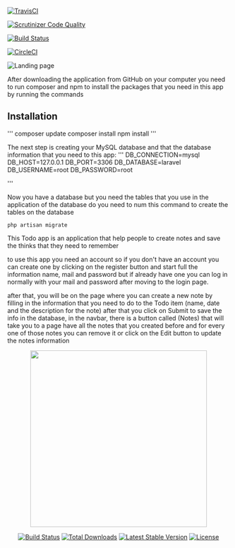 
[![TravisCI](https://app.travis-ci.com/moody94/mvc-1_project.svg?branch=main)](https://app.travis-ci.com/moody94/mvc-1_project)


[![Scrutinizer Code Quality](https://scrutinizer-ci.com/g/moody94/mvc-1_project/badges/quality-score.png?b=main)](https://scrutinizer-ci.com/g/moody94/mvc-1_project/?branch=main)

[![Build Status](https://scrutinizer-ci.com/g/moody94/mvc-1_project/badges/build.png?b=main)](https://scrutinizer-ci.com/g/moody94/mvc-1_project/build-status/main)


[![CircleCI](https://circleci.com/gh/moody94/mvc-1_project/tree/main.svg?style=svg)](https://circleci.com/gh/moody94/mvc-1_project/tree/main)








![Landing page](https://cdn-icons-png.flaticon.com/512/1441/1441035.png)

After downloading the application from GitHub on your computer you need to run composer and npm to install the packages that you need in this app by running the commands

## Installation
'''
    composer update
    composer install
    npm install
'''

The next step is creating your MySQL database and that the database information that you need to this app:
'''
    DB_CONNECTION=mysql
    DB_HOST=127.0.0.1
    DB_PORT=3306
    DB_DATABASE=laravel
    DB_USERNAME=root
    DB_PASSWORD=root

'''

Now you have a database but you need the tables that you use in the application of the database do you need to num this command to create the tables on the database

` php artisan migrate `


This Todo app is an application that help people to create notes and save the thinks that they need to remember


to use this app you need an account so if you don't have an account you can create one by clicking on the register button and start full the information name, mail and password but if already have one you can log in normally with your mail and password after moving to the login page.

after that, you will be on the page where you can create a new note by filling in the information that you need to do to the Todo item (name, date and the description for the note) after that you click on Submit to save the info in the database,
in the navbar, there is a button called (Notes) that will take you to a page have all the notes that you created before and for every one of those notes you can remove it or click on the Edit button to update the notes information 






















<p align="center"><a href="https://laravel.com" target="_blank"><img src="https://raw.githubusercontent.com/laravel/art/master/logo-lockup/5%20SVG/2%20CMYK/1%20Full%20Color/laravel-logolockup-cmyk-red.svg" width="400"></a></p>

<p align="center">
<a href="https://travis-ci.org/laravel/framework"><img src="https://travis-ci.org/laravel/framework.svg" alt="Build Status"></a>
<a href="https://packagist.org/packages/laravel/framework"><img src="https://img.shields.io/packagist/dt/laravel/framework" alt="Total Downloads"></a>
<a href="https://packagist.org/packages/laravel/framework"><img src="https://img.shields.io/packagist/v/laravel/framework" alt="Latest Stable Version"></a>
<a href="https://packagist.org/packages/laravel/framework"><img src="https://img.shields.io/packagist/l/laravel/framework" alt="License"></a>
</p>
